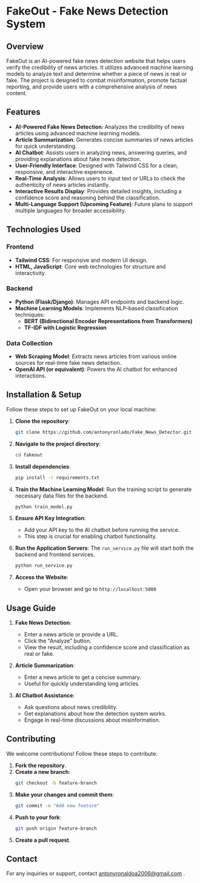 # FakeOut - Fake News Detection System

## Overview
FakeOut is an AI-powered fake news detection website that helps users verify the credibility of news articles. It utilizes advanced machine learning models to analyze text and determine whether a piece of news is real or fake. The project is designed to combat misinformation, promote factual reporting, and provide users with a comprehensive analysis of news content.

## Features
- **AI-Powered Fake News Detection**: Analyzes the credibility of news articles using advanced machine learning models.
- **Article Summarization**: Generates concise summaries of news articles for quick understanding.
- **AI Chatbot**: Assists users in analyzing news, answering queries, and providing explanations about fake news detection.
- **User-Friendly Interface**: Designed with Tailwind CSS for a clean, responsive, and interactive experience.
- **Real-Time Analysis**: Allows users to input text or URLs to check the authenticity of news articles instantly.
- **Interactive Results Display**: Provides detailed insights, including a confidence score and reasoning behind the classification.
- **Multi-Language Support (Upcoming Feature)**: Future plans to support multiple languages for broader accessibility.

## Technologies Used
### Frontend
- **Tailwind CSS**: For responsive and modern UI design.
- **HTML, JavaScript**: Core web technologies for structure and interactivity.

### Backend
- **Python (Flask/Django)**: Manages API endpoints and backend logic.
- **Machine Learning Models**: Implements NLP-based classification techniques:
  - **BERT (Bidirectional Encoder Representations from Transformers)**
  - **TF-IDF with Logistic Regression**

### Data Collection
- **Web Scraping Model**: Extracts news articles from various online sources for real-time fake news detection.
- **OpenAI API (or equivalent)**: Powers the AI chatbot for enhanced interactions.

## Installation & Setup
Follow these steps to set up FakeOut on your local machine:

1. **Clone the repository**:
   ```bash
   git clone https://github.com/antonyronlado/Fake_News_Detector.git
   ```
2. **Navigate to the project directory**:
   ```bash
   cd fakeout
   ```
3. **Install dependencies**:
   ```bash
   pip install -r requirements.txt
   ```
4. **Train the Machine Learning Model**:
   Run the training script to generate necessary data files for the backend.
   ```bash
   python train_model.py
   ```
5. **Ensure API Key Integration**:
   - Add your API key to the AI chatbot before running the service.
   - This step is crucial for enabling chatbot functionality.

6. **Run the Application Servers**:
   The `run_service.py` file will start both the backend and frontend services.
   ```bash
   python run_service.py
   ```
7. **Access the Website**:
   - Open your browser and go to `http://localhost:5000`

## Usage Guide
1. **Fake News Detection**:
   - Enter a news article or provide a URL.
   - Click the "Analyze" button.
   - View the result, including a confidence score and classification as real or fake.

2. **Article Summarization**:
   - Enter a news article to get a concise summary.
   - Useful for quickly understanding long articles.

3. **AI Chatbot Assistance**:
   - Ask questions about news credibility.
   - Get explanations about how the detection system works.
   - Engage in real-time discussions about misinformation.

## Contributing
We welcome contributions! Follow these steps to contribute:
1. **Fork the repository**.
2. **Create a new branch**:
   ```bash
   git checkout -b feature-branch
   ```
3. **Make your changes and commit them**:
   ```bash
   git commit -m "Add new feature"
   ```
4. **Push to your fork**:
   ```bash
   git push origin feature-branch
   ```
5. **Create a pull request**.

## Contact
For any inquiries or support, contact antonyronaldoa2006@gmail.com .


